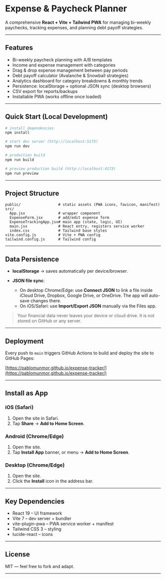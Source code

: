# Expense & Paycheck Planner

A comprehensive **React + Vite + Tailwind PWA** for managing bi-weekly paychecks, tracking expenses, and planning debt payoff strategies.

---

## Features

- Bi-weekly paycheck planning with A/B templates  
- Income and expense management with categories  
- Drag & drop expense management between pay periods  
- Debt payoff calculator (Avalanche & Snowball strategies)  
- Analytics dashboard for category breakdowns & monthly trends  
- Persistence: localStorage + optional JSON sync (desktop browsers)  
- CSV export for reports/backups  
- Installable PWA (works offline once loaded)  

---

## Quick Start (Local Development)

```bash
# install dependencies
npm install

# start dev server (http://localhost:5173)
npm run dev

# production build
npm run build

# preview production build (http://localhost:4173)
npm run preview
````

---

## Project Structure

```
public/                 # static assets (PWA icons, favicon, manifest)
src/
  App.jsx               # wrapper component
  ExpenseForm.jsx       # add/edit expense form
  ExpenseTrackingApp.jsx# main app (state, logic, UI)
  main.jsx              # React entry, registers service worker
  index.css             # Tailwind base styles
vite.config.js          # Vite + PWA config
tailwind.config.js      # Tailwind config
```

---

## Data Persistence

* **localStorage** → saves automatically per device/browser.
* **JSON file sync**:

  * On desktop Chrome/Edge: use **Connect JSON** to link a file inside iCloud Drive, Dropbox, Google Drive, or OneDrive. The app will auto-save changes there.
  * On iOS/Safari: use **Import/Export JSON** manually via the Files app.

> Your financial data never leaves your device or cloud drive. It is not stored on GitHub or any server.

---

## Deployment

Every push to `main` triggers GitHub Actions to build and deploy the site to GitHub Pages:

[https://pablomunmor.github.io/expense-tracker/](https://pablomunmor.github.io/expense-tracker/)

---

## Install as App

### iOS (Safari)

1. Open the site in Safari.
2. Tap **Share** → **Add to Home Screen**.

### Android (Chrome/Edge)

1. Open the site.
2. Tap **Install App** banner, or menu → **Add to Home Screen**.

### Desktop (Chrome/Edge)

1. Open the site.
2. Click the **Install** icon in the address bar.

---

## Key Dependencies

* React 19 – UI framework
* Vite 7 – dev server + bundler
* vite-plugin-pwa – PWA service worker + manifest
* Tailwind CSS 3 – styling
* lucide-react – icons

---

## License

MIT — feel free to fork and adapt.


---
